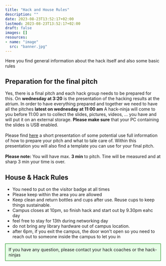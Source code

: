 ```yaml
---
title: "Hack and House Rules"
description: ""
date: 2023-08-23T13:52:17+02:00
lastmod: 2023-08-23T13:52:17+02:00
draft: false
images: []
resources:
- name: "image"
  src: "banner.jpg"
---
```

Here you find general information about the hack itself and also some basic rules

## Preparation for the final pitch

Yes, there is a final pitch and each hack group needs to be prepared for this.
On **wednesday at 3:20** is the presentation of the hacking results at the atrium.
In order to have everything prepared and together we need to have all the pitches **latest on wednesday at 11:00 am**
A hack-ninja will come to you before 11:00 am to collect the slides, pictures, videos, ... you have and will put it on an external storage. **Please make sure** that your PC containing the slides is USB enabled.
<br><br>
Please find [here](./Metaverse_Hackathon_Result_Presentation.pptx) a short presentation of some potential use full information of how to prepare your pitch and what to tale care of. 
Within this presentation you will also find a template you can use for your final pitch.
<br><br>
**Please note:** You will have max. **3 min** to pitch. Tine will be measured and at sharp 3 min your time is over.

## House & Hack Rules 

* You need to put on the visitor badge at all times
* Please keep within the area you are allowed
* Keep clean and return bottles and cups after use. Reuse cups to keep things sustainable.
* Campus closes at 10pm, so finish hack and start out by 9.30pm eahc day
* feel free to stay for 13th during networking day
* do not bring any library hardware out of campus location.
* after 6pm, if you exit the campus, the door won't open so you need to reach out to someone inside the campus to let you in

<div style="border:1px solid green; padding: 10px; background-color: #e6ffe6;">
If you have any question, please contact your hack coaches or the hack-ninjas
</div>